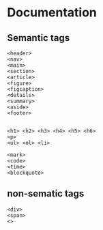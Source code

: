 # Documentation

## Semantic tags

```
<header>
<nav>
<main>
<section>
<article>
<figure>
<figcaption>
<details>
<summary>
<aside>
<footer>


<h1> <h2> <h3> <h4> <h5> <h6>
<p>
<ul> <ol> <li>

<mark>
<code>
<time>
<blockquote>
```

## non-sematic tags

```
<div>
<span>
<>
```